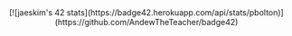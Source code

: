 
   
<div align="center"> 
<br/><br/>
[![jaeskim's 42 stats](https://badge42.herokuapp.com/api/stats/pbolton)](https://github.com/AndewTheTeacher/badge42)
</div>
